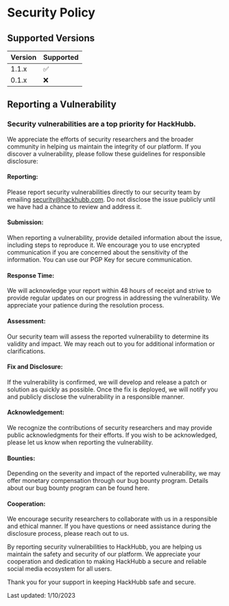 # Security Policy

## Supported Versions

| Version | Supported          |
| ------- | ------------------ |
| 1.1.x   | :white_check_mark: |
| 0.1.x   | :x:                |

## Reporting a Vulnerability
### Security vulnerabilities are a top priority for HackHubb. 
We appreciate the efforts of security researchers and the broader community in helping us maintain the integrity of our platform. 
If you discover a vulnerability, please follow these guidelines for responsible disclosure:
#### Reporting:
Please report security vulnerabilities directly to our security team by emailing security@hackhubb.com. 
Do not disclose the issue publicly until we have had a chance to review and address it.
#### Submission: 
When reporting a vulnerability, provide detailed information about the issue, including steps to reproduce it.
We encourage you to use encrypted communication if you are concerned about the sensitivity of the information. You can use our PGP Key for secure communication.
#### Response Time:
We will acknowledge your report within 48 hours of receipt and strive to provide regular updates on our progress in addressing the vulnerability. 
We appreciate your patience during the resolution process.
#### Assessment:
Our security team will assess the reported vulnerability to determine its validity and impact. 
We may reach out to you for additional information or clarifications.
#### Fix and Disclosure:
If the vulnerability is confirmed, we will develop and release a patch or solution as quickly as possible.
Once the fix is deployed, we will notify you and publicly disclose the vulnerability in a responsible manner.
#### Acknowledgement:
We recognize the contributions of security researchers and may provide public acknowledgments for their efforts.
If you wish to be acknowledged, please let us know when reporting the vulnerability.
#### Bounties:
Depending on the severity and impact of the reported vulnerability, 
we may offer monetary compensation through our bug bounty program. Details about our bug bounty program can be found here.
#### Cooperation:
We encourage security researchers to collaborate with us in a responsible and ethical manner.
If you have questions or need assistance during the disclosure process, please reach out to us.

By reporting security vulnerabilities to HackHubb, you are helping us maintain the safety and security of our platform. We appreciate your cooperation and dedication to making HackHubb a secure and reliable social media ecosystem for all users.

Thank you for your support in keeping HackHubb safe and secure.

Last updated: 1/10/2023
